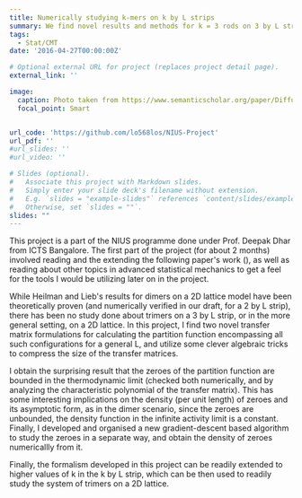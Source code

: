 ```yaml
---
title: Numerically studying k-mers on k by L strips
summary: We find novel results and methods for k = 3 rods on 3 by L strips, and introduce new techniques to study such systems.
tags:
  - Stat/CMT
date: '2016-04-27T00:00:00Z'

# Optional external URL for project (replaces project detail page).
external_link: ''

image:
  caption: Photo taken from https://www.semanticscholar.org/paper/Diffusion-dynamics-and-steady-states-of-systems-of-Patra-Das/11fe32d7edff69e68a036565bb322ba9700fe02f
  focal_point: Smart


url_code: 'https://github.com/lo568los/NIUS-Project'
url_pdf: ''
#url_slides: ''
#url_video: ''

# Slides (optional).
#   Associate this project with Markdown slides.
#   Simply enter your slide deck's filename without extension.
#   E.g. `slides = "example-slides"` references `content/slides/example-slides.md`.
#   Otherwise, set `slides = ""`.
slides: ""
---
```


This project is a part of the NIUS programme done under Prof. Deepak Dhar from ICTS Bangalore. The first part of the project (for about 2 months) involved reading and the extending the following paper's work (), as well as reading about other topics in advanced statistical mechanics to get a feel for the tools I would be utilizing later on in the project.

While Heilman and Lieb's results for dimers on a 2D lattice model have been theoretically proven (and numerically verified in our draft, for a 2 by L strip), there has been no study done about trimers on a 3 by L strip, or in the more general setting, on a 2D lattice. In this project, I find two novel transfer matrix formulations for calculating the partition function encompassing all such configurations for a general L, and utilize some clever algebraic tricks to compress the size of the transfer matrices. 

I obtain the surprising result that the zeroes of the partition function are bounded in the thermodynamic limit (checked both numerically, and by analyzing the characteristic polynomial of the transfer matrix). This has some interesting implications on the density (per unit length) of zeroes and its asymptotic form, as in the dimer scenario, since the zeroes are unbounded, the density function in the infinite activity limit is a constant. Finally, I developed and organised a new gradient-descent based algorithm to study the zeroes in a separate way, and obtain the density of zeroes numericallly from it.

Finally, the formalism developed in this project can be readily extended to higher values of k in the k by L strip, which can be then used to readily study the system of trimers on a 2D lattice.

